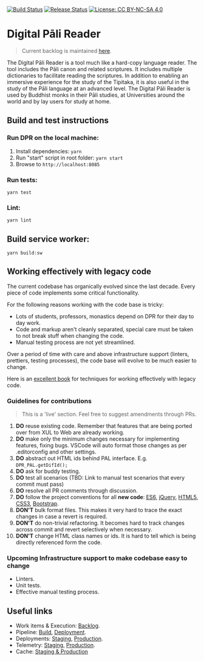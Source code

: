 [![Build Status](https://dev.azure.com/digitalpalireader/digitalpalireader/_apis/build/status/digitalpalireader%20-%20build?branchName=master)](https://dev.azure.com/digitalpalireader/digitalpalireader/_build/latest?definitionId=1&branchName=master) [![Release Status](https://vsrm.dev.azure.com/digitalpalireader/_apis/public/Release/badge/5c79c309-a1e5-4a73-b2a5-4faa0c2a2cce/1/2)](https://dev.azure.com/digitalpalireader/digitalpalireader/_release?_a=releases&view=mine&definitionId=1) [![License: CC BY-NC-SA 4.0](https://img.shields.io/badge/License-CC%20BY--NC--SA%204.0-lightgrey.svg)](https://creativecommons.org/licenses/by-nc-sa/4.0/)

# Digital Pāli Reader

> Current backlog is maintained [here](https://github.com/digitalpalireader/digitalpalireader/projects/2).

The Digital Pāli Reader is a tool much like a hard-copy language reader. The tool includes the Pāli canon and related scriptures. It includes multiple dictionaries to facilitate reading the scriptures. In addition to enabling an immersive experience for the study of the Tipitaka, it is also useful in the study of the Pāli language at an advanced level. The Digital Pāli Reader is used by Buddhist monks in their Pāli studies, at Universities around the world and by lay users for study at home.

## Build and test instructions

### Run DPR on the local machine:

1. Install dependencies: `yarn`
1. Run "start" script in root folder: `yarn start`
1. Browse to `http://localhost:8085`

### Run tests:

```shell
yarn test
```

### Lint:

```shell
yarn lint
```

## Build service worker:

```shell
yarn build:sw
```

## Working effectively with legacy code

The current codebase has organically evolved since the last decade. Every piece of code implements some critical functionality.

For the following reasons working with the code base is tricky:

- Lots of students, professors, monastics depend on DPR for their day to day work.
- Code and markup aren't cleanly separated, special care must be taken to not break stuff when changing the code.
- Manual testing process are not yet streamlined.

Over a period of time with care and above infrastructure support (linters, prettiers, testing processes), the code base will evolve to be much easier to change.

Here is an [excellent book](https://www.amazon.com.au/FEATHERS-WORK-EFFECT-LEG-CODE/dp/0131177052) for techniques for working effectively with legacy code.

### Guidelines for contributions

> This is a 'live' section. Feel free to suggest amendments through PRs.

1. **DO** reuse existing code. Remember that features that are being ported over from XUL to Web are already working.
1. **DO** make only the minimum changes necessary for implementing features, fixing bugs. VSCode will auto format those changes as per .editorconfig and other settings.
1. **DO** abstract out HTML ids behind PAL interface. E.g. ```DPR_PAL.getDifId();```
1. **DO** ask for buddy testing.
1. **DO** test all scenarios (TBD: Link to manual test scenarios that every commit must pass)
1. **DO** resolve all PR comments through discussion.
1. **DO** follow the project conventions for all **new code**: [ES6](coding-conventions/es6.md), [jQuery](coding-conventions/jquery.md), [HTML5](coding-conventions/html5.md), [CSS3](coding-conventions/css3.md), [Bootstrap](coding-conventions/bootstrap.md).
1. **DON'T** bulk format files. This makes it very hard to trace the exact changes in case a revert is required.
1. **DON'T** do non-trivial refactoring. It becomes hard to track changes across commit and revert selectively when necessary.
1. **DON'T** change HTML class names or ids. It is hard to tell which is being directly referenced form the code.

### Upcoming Infrastructure support to make codebase easy to change

- Linters.
- Unit tests.
- Effective manual testing process.

## Useful links

- Work items & Execution: [Backlog](https://github.com/digitalpalireader/digitalpalireader/projects/2).
- Pipeline: [Build](https://yuttadhammo.visualstudio.com/digitalpalireader/_build), [Deployment](https://yuttadhammo.visualstudio.com/digitalpalireader/_release).
- Deployments: [Staging](https://staging.digitalpalireader.online/), [Production](https://www.digitalpalireader.online/).
- Telemetry: [Staging](https://portal.azure.com/#@parthopdaslive.onmicrosoft.com/resource/subscriptions/dc9c3151-f906-4b6a-b7d3-040337cbcc79/resourceGroups/sirimangalo-staging/providers/microsoft.insights/components/sirimangalo-staging/sessions), [Production](https://portal.azure.com/#@parthopdaslive.onmicrosoft.com/resource/subscriptions/dc9c3151-f906-4b6a-b7d3-040337cbcc79/resourceGroups/sirimangalo-production/providers/microsoft.insights/components/sirimangalo-production/sessions).
- Cache: [Staging & Production](https://dash.cloudflare.com/00036149346f3b0b04ec248437537497/digitalpalireader.online)
